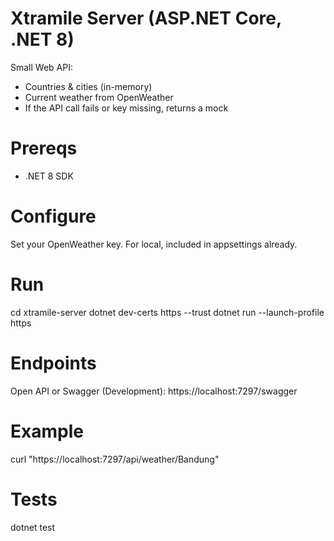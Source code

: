 # Xtramile Server (ASP.NET Core, .NET 8)
Small Web API:
- Countries & cities (in-memory)
- Current weather from OpenWeather
- If the API call fails or key missing, returns a mock

# Prereqs
- .NET 8 SDK

# Configure
Set your OpenWeather key. For local, included in appsettings already.

# Run
cd xtramile-server
dotnet dev-certs https --trust
dotnet run --launch-profile https

# Endpoints
Open API or Swagger (Development): https://localhost:7297/swagger

# Example
curl "https://localhost:7297/api/weather/Bandung"

# Tests
dotnet test
